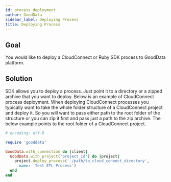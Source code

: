 ```yaml
---
id: process_deployment
author: GoodData
sidebar_label: Deploying Process
title: Deploying Process
---
```


Goal
-------

You would like to deploy a CloudConnect or Ruby SDK process to GoodData
platform.

Solution
--------

SDK allows you to deploy a process. Just point it to a directory or a
zipped archive that you want to deploy. Below is an example of
CloudConnect process deployment. When deploying CloudConnect processes
you typically want to take the whole folder structure of a CloudConnect
project and deploy it. So you will want to pass either path to the root
folder of the structure or you can zip it first and pass just a path to
the zip archive. The below example points to the root folder of a
CloudConnect project.


```ruby
# encoding: utf-8

require 'gooddata'

GoodData.with_connection do |client|
  GoodData.with_project('project_id') do |project|
    project.deploy_process('./path/to_cloud_connect_directory',
      name: 'Test ETL Process')
  end
end 
```
